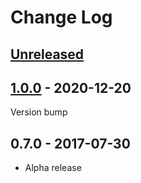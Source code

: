 # Change Log

## [Unreleased]

## [1.0.0] - 2020-12-20
Version bump

## 0.7.0 - 2017-07-30
 * Alpha release

[Unreleased]: https://github.com/daviswr/ZenPacks.daviswr.Cisco.IOS.Memory/compare/1.0.0...HEAD
[1.0.0]: https://github.com/daviswr/ZenPacks.daviswr.Cisco.IOS.Memory/compare/0.7.0...1.0.0 
